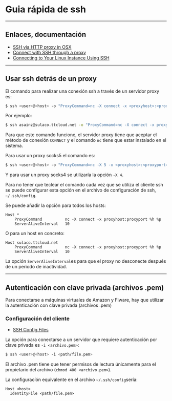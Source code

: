 # Guia rápida de ssh

---

## Enlaces, documentación

* [SSH via HTTP proxy in OSX](http://www.perkin.org.uk/posts/ssh-via-http-proxy-in-osx.html)
* [Connect with SSH through a proxy](https://stackoverflow.com/questions/19161960/connect-with-ssh-through-a-proxy)
* [Connecting to Your Linux Instance Using SSH](http://docs.aws.amazon.com/AWSEC2/latest/UserGuide/AccessingInstancesLinux.html)

---

## Usar ssh detrás de un proxy

El comando para realizar una conexión ssh a través de un servidor proxy es:

```bash
$ ssh <user>@<host> -o "ProxyCommand=nc -X connect -x <proxyhost>:<proxyport> %h %p"
```

Por ejemplo:

```bash
$ ssh asainz@sulaco.ttcloud.net -o "ProxyCommand=nc -X connect -x proxyinternet.tesa:8080 %h %p"
```

Para que este comando funcione, el servidor proxy tiene que aceptar el método de conexión `CONNECT` y el comando `nc` tiene que estar instalado en el sistema.

Para usar un proxy socks5 el comando es:

```bash
$ ssh <user>@<host> -o "ProxyCommand=nc -X 5 -x <proxyhost>:<proxyport> %h %p"
```

Y para usar un proxy socks4 se utilizaría la opción `-X 4`.

Para no tener que teclear el comando cada vez que se utiliza el cliente ssh se puede configurar esta opción en el archivo de configuración de ssh, `~/.ssh/config`.

Se puede añadir la opción para todos los hosts:

	Host *
		ProxyCommand          nc -X connect -x proxyhost:proxyport %h %p
		ServerAliveInterval   10

O para un host en concreto:

	Host sulaco.ttcloud.net
		ProxyCommand          nc -X connect -x proxyhost:proxyport %h %p
		ServerAliveInterval   10

La opción `ServerAliveInterval`es para que el proxy no desconecte después de un periodo de inactividad.

---

## Autenticación con clave privada (archivos .pem)

Para conectarse a máquinas virtuales de Amazon y Fiware, hay que utilizar la autenticación con clave privada (archivos .pem)

### Configuración del cliente

* [SSH Config Files](https://michaelheap.com/ssh-config-files/)

La opción para conectarse a un servidor que requiere autenticación por clave privada es `-i <archivo.pem>`:

```bash
$ ssh <user>@<host> -i <path/file.pem>
```

El archivo .pem tiene que tener permisos de lectura únicamente para el propietario del archivo (`chmod 400 <archivo.pem>`).

La configuracíón equivalente en el archivo `~/.ssh/config`sería:

	Host <host>
	  IdentityFile <path/file.pem>
